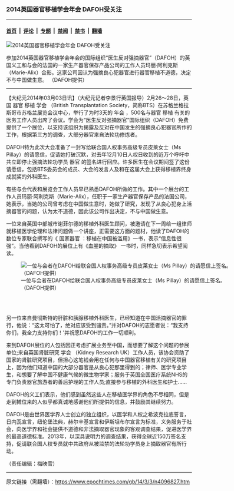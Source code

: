 ### 2014英国器官移植学会年会 DAFOH受关注

---

#### [首页](../../../..?n4096827) &nbsp;|&nbsp; [评论](../../../../../epoch-comment?n4096827) &nbsp;|&nbsp; [专题](../../../../../epoch-special?n4096827) &nbsp;|&nbsp; [禁闻](../../../../../epoch-news?n4096827) &nbsp;|&nbsp; [禁书](../../../../../books?n4096827) &nbsp;|&nbsp; [翻墙](https://github.com/gfw-breaker/nogfw/blob/master/README.md?n4096827)


<div><img alt="2014英国器官移植学会年会 DAFOH受关注" class="attachment-djy_600_400 size-djy_600_400 wp-post-image" src="https://i.epochtimes.com/assets/uploads/2014/03/1403030845352133-600x400.jpg"/>
<div class="caption">
 <p>
  参加2014英国器官移植学会年会的国际组织“医生反对强摘器官”（DAFOH）的英国义工和与会的法国的一家生产器官保存产品公司的工作人员玛丽·阿利克斯（Marie-Alix）合影。这家公司因认为强摘良心犯器官进行器官移植不道德，决定不与中国做生意。 （DAFOH提供）
 </p>
</div></div><hr/><div class="post_content" id="artbody" itemprop="articleBody">
 <!-- article content begin -->
 <p>
  【大纪元2014年03月03日讯】（大纪元记者李景行英国报导）2月26～28日，英国
  <ok href="https://www.epochtimes.com/gb/tag/%E5%99%A8%E5%AE%98.html">
   器官
  </ok>
  <ok href="https://www.epochtimes.com/gb/tag/%E7%A7%BB%E6%A4%8D.html">
   移植
  </ok>
  <ok href="https://www.epochtimes.com/gb/tag/%E5%AD%A6%E4%BC%9A.html">
   学会
  </ok>
  （British Transplantation Society，简称BTS）在苏格兰格拉斯哥市苏格兰展览会议中心，举行了为时3天的
  <ok href="https://www.epochtimes.com/gb/tag/%E5%B9%B4%E4%BC%9A.html">
   年会
  </ok>
  ，500名与器官
  <ok href="https://www.epochtimes.com/gb/tag/%E7%A7%BB%E6%A4%8D.html">
   移植
  </ok>
  有关的医务工作人员出席了会议。学会为“医生反对强摘器官”国际组织（DAFOH）免费提供了一个展位，以支持该组织为揭露及反对在中国发生的强摘良心犯器官所作的工作，根据第三方的调查，大部分器官来自法轮功修炼者。
 </p>
 <p>
  DAFOH特为此次大会准备了一封写给联合国人权事务高级专员皮莱女士（Ms Pillay）的请愿信，促请她打破沉默，对去年12月10日人权日收到的近万个呼吁中共立即停止强摘法轮功学员
  <ok href="https://www.epochtimes.com/gb/tag/%E5%99%A8%E5%AE%98.html">
   器官
  </ok>
  的签名进行回应。许多医生在会议期间签了这份请愿信，包括BTS委员会的成员、大会的发言人及和在这届大会上获得移植界终身成就奖的外科医生。
 </p>
 <p>
  有些与会代表和展览会工作人员早已熟悉DAFOH所做的工作。其中一个展台的工作人员玛丽·阿利克斯（Marie-Alix），任职于一家生产器官保存产品的法国公司，她表示，当她的公司曾考虑在中国做生意时，她做了研究，发现了从良心犯身上活摘器官的问题，认为太不道德，因此该公司作出决定，不与中国做生意。
 </p>
 <p>
  一位来自英国中部城市谢菲尔德的移植外科医生顾问，被邀请在下一周给一组律师就移植医学伦理和法律问题做一个讲座，正需要这方面的题材，他读了DAFOH的数位专家联合撰写的《
  <ok href="https://www.epochtimes.com/gb/tag/%E5%9B%BD%E5%AE%B6%E5%99%A8%E5%AE%98.html">
   国家器官
  </ok>
  ：移植在中国被滥用》一书，表示“信息性很强”。当他看到DAFOH的展位上有《血腥的摘取》 一书时，同样急切表示希望阅读。
 </p>
 <figure aria-describedby="caption-attachment-5703648" class="wp-caption aligncenter" id="attachment_5703648" style="width: 600px">
  <ok href=" https://i.epochtimes.com/assets/uploads/2014/03/1403030846482133-600x450.jpg" rel="noreferrer noopener" target="_blank">
   <img alt="一位与会者在DAFOH给联合国人权事务高级专员皮莱女士（Ms Pillay）的请愿信上签名。（DAFOH提供）" class="size-large wp-image-5703648" src="https://i.epochtimes.com/assets/uploads/2014/03/1403030846482133-600x450.jpg" title="一位与会者在DAFOH给联合国人权事务高级专员皮莱女士（Ms Pillay）的请愿信上签名。（DAFOH提供）"/>
  </ok>
  <br/><figcaption class="wp-caption-text" id="caption-attachment-5703648">
   一位与会者在DAFOH给联合国人权事务高级专员皮莱女士（Ms Pillay）的请愿信上签名。（DAFOH提供）
  </figcaption><br/>
 </figure><br/>
 <p>
  另一位来自曼彻斯特的肝脏和胰腺移植外科医生，已经知道在中国活摘器官的罪行，他说：“这太可怕了，绝对应该受到谴责。”并对DAFOH的志愿者说：“我支持你们，我全力支持你们！’并祝愿DAFOH的工作一切顺利。
 </p>
 <p>
  来到DAFOH展位的人包括因正考虑扩展业务至中国，而想要了解这个问题的参展单位;来自英国肾脏研究
  <ok href="https://www.epochtimes.com/gb/tag/%E5%AD%A6%E4%BC%9A.html">
   学会
  </ok>
  （Kidney Research UK）工作人员，该协会资助了国家的肾脏研究项目，但担心这笔钱会用在任何与中国器官移植有关的研究项目上，因为他们知道中国的大部分器官是从良心犯那里得到的；律师、医学专业学生，和想要了解中国不健康气候的微生物学家；服务于英国全国医疗系统NHS的专门负责器官旅游者的善后护理的工作人员;直接参与移植的外科医生和护士……
 </p>
 <p>
  DAFOH的义工们表示，他们感到虽然这些人在移植医学界的角色不尽相同，但是走到摊位来的人似乎都真诚地感谢他们所提供的信息，并鼓励其继续努力。
 </p>
 <p>
  DAFOH是由世界医学界人士创立的独立组织，以医学和人权之希波克拉底誓言，日内瓦宣言，纽伦堡法典，赫尔辛基宣言和伊斯坦布尔宣言为标准，义务服务于社会，向医学界和社会提供不道德和非法摘取器官现象的客观调查结果，促进医学界的最高道德标准。2013年，以深具说明力的调查结果，获得全球近150万签名支持，促请联合国人权专员就中共政府从被监禁的法轮功学员身上摘取器官有所行动。
 </p>
 <p>
  （责任编辑：梅映雪）
 </p>
 <!-- article content end -->
 <div id="below_article_ad">
 </div>
</div>


---

原文链接（需翻墙）：https://www.epochtimes.com/gb/14/3/3/n4096827.htm